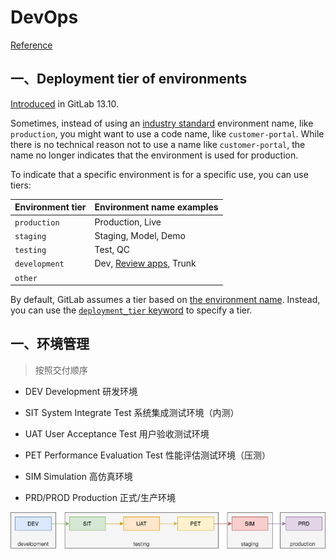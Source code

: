 # DevOps

[Reference](https://docs.gitlab.com/ee/ci/environments/)

## 一、Deployment tier of environments

[Introduced](https://gitlab.com/gitlab-org/gitlab/-/issues/300741) in GitLab 13.10.

Sometimes, instead of using an [industry standard](https://en.wikipedia.org/wiki/Deployment_environment) environment name, like `production`, you might want to use a code name, like `customer-portal`. While there is no technical reason not to use a name like `customer-portal`, the name no longer indicates that the environment is used for production.

To indicate that a specific environment is for a specific use, you can use tiers:

| Environment tier | Environment name examples                                    |
| :--------------- | :----------------------------------------------------------- |
| `production`     | Production, Live                                             |
| `staging`        | Staging, Model, Demo                                         |
| `testing`        | Test, QC                                                     |
| `development`    | Dev, [Review apps](https://docs.gitlab.com/ee/ci/review_apps/index.html), Trunk |
| `other`          |                                                              |

By default, GitLab assumes a tier based on [the environment name](https://docs.gitlab.com/ee/ci/yaml/index.html#environmentname). Instead, you can use the [`deployment_tier` keyword](https://docs.gitlab.com/ee/ci/yaml/index.html#environmentdeployment_tier) to specify a tier.

## 一、环境管理

> 按照交付顺序

- DEV Development 研发环境

- SIT System Integrate Test 系统集成测试环境（内测）

- UAT User Acceptance Test 用户验收测试环境

- PET Performance Evaluation Test 性能评估测试环境（压测）

- SIM Simulation 高仿真环境

- PRD/PROD Production 正式/生产环境

![env general](../images/env-general.png)